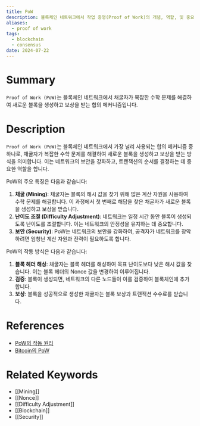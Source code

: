 ```yaml
---
title: PoW
description: 블록체인 네트워크에서 작업 증명(Proof of Work)의 개념, 역할, 및 중요성을 다룹니다.
aliases:
  - proof of work
tags:
  - blockchain
  - consensus
date: 2024-07-22
---
```


# Summary

`Proof of Work (PoW)`는 블록체인 네트워크에서 채굴자가 복잡한 수학 문제를 해결하여 새로운 블록을 생성하고 보상을 받는 합의 메커니즘입니다.

# Description

`Proof of Work (PoW)`는 블록체인 네트워크에서 가장 널리 사용되는 합의 메커니즘 중 하나로, 채굴자가 복잡한 수학 문제를 해결하여 새로운 블록을 생성하고 보상을 받는 방식을 의미합니다. 이는 네트워크의 보안을 강화하고, 트랜잭션의 순서를 결정하는 데 중요한 역할을 합니다.

PoW의 주요 특징은 다음과 같습니다:

1. **채굴 (Mining)**: 채굴자는 블록의 해시 값을 찾기 위해 많은 계산 자원을 사용하여 수학 문제를 해결합니다. 이 과정에서 첫 번째로 해답을 찾은 채굴자가 새로운 블록을 생성하고 보상을 받습니다.
2. **난이도 조절 (Difficulty Adjustment)**: 네트워크는 일정 시간 동안 블록이 생성되도록 난이도를 조절합니다. 이는 네트워크의 안정성을 유지하는 데 중요합니다.
3. **보안 (Security)**: PoW는 네트워크의 보안을 강화하여, 공격자가 네트워크를 장악하려면 엄청난 계산 자원과 전력이 필요하도록 합니다.

PoW의 작동 방식은 다음과 같습니다:

1. **블록 헤더 해싱**: 채굴자는 블록 헤더를 해싱하여 목표 난이도보다 낮은 해시 값을 찾습니다. 이는 블록 헤더의 Nonce 값을 변경하여 이루어집니다.
2. **검증**: 블록이 생성되면, 네트워크의 다른 노드들이 이를 검증하여 블록체인에 추가합니다.
3. **보상**: 블록을 성공적으로 생성한 채굴자는 블록 보상과 트랜잭션 수수료를 받습니다.

# References

- [PoW의 작동 원리](https://ethereum.org/en/developers/docs/consensus-mechanisms/pow/)
- [Bitcoin의 PoW](https://bitcoin.org/en/how-it-works#proof-of-work)

# Related Keywords

- [[Mining]]
- [[Nonce]]
- [[Difficulty Adjustment]]
- [[Blockchain]]
- [[Security]]

